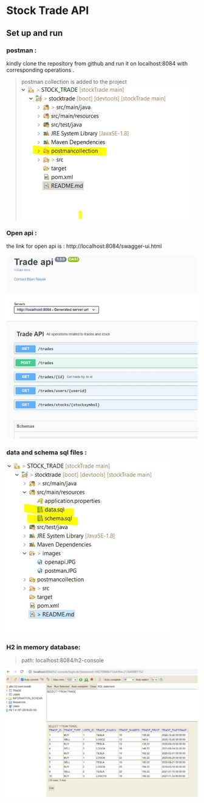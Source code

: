 # Stock Trade API

## Set up and run

### postman :
<p> kindly clone the repository from github and run it on localhost:8084 
with corresponding operations .</p>

> postman collection is added to the project 
![postman](images/postman.JPG)


### Open api :

the link for open api is : http://localhost:8084/swagger-ui.html

![openapi](images/openapi.JPG)


### data and schema sql files : 
![dataschema](images/dataAndSchema.JPG)

### H2 in memory database:

> path: localhost:8084/h2-console

![h2console](images/h2console.JPG)


